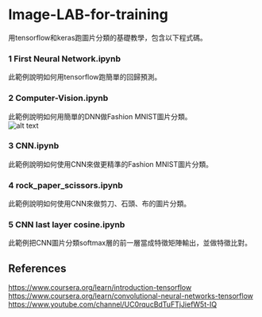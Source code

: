 # Image-LAB-for-training
用tensorflow和keras跑圖片分類的基礎教學，包含以下程式碼。  
### 1 First Neural Network.ipynb
此範例說明如何用tensorflow跑簡單的回歸預測。    
### 2 Computer-Vision.ipynb
此範例說明如何用簡單的DNN做Fashion MNIST圖片分類。  
![alt text](https://github.com/zalandoresearch/fashion-mnist/raw/master/doc/img/fashion-mnist-sprite.png)
### 3 CNN.ipynb
此範例說明如何使用CNN來做更精準的Fashion MNIST圖片分類。  
### 4 rock_paper_scissors.ipynb
此範例說明如何使用CNN來做剪刀、石頭、布的圖片分類。  
### 5 CNN last layer cosine.ipynb
此範例把CNN圖片分類softmax層的前一層當成特徵矩陣輸出，並做特徵比對。  
## References
https://www.coursera.org/learn/introduction-tensorflow  
https://www.coursera.org/learn/convolutional-neural-networks-tensorflow  
https://www.youtube.com/channel/UC0rqucBdTuFTjJiefW5t-IQ  
